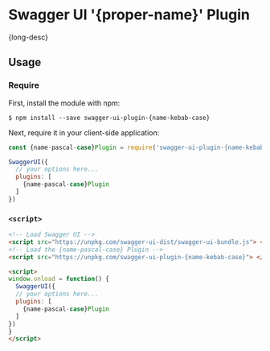 Swagger UI '{proper-name}' Plugin
==================================================================

{long-desc}

## Usage

### Require

First, install the module with npm:
```
$ npm install --save swagger-ui-plugin-{name-kebab-case}
```

Next, require it in your client-side application:

```js
const {name-pascal-case}Plugin = require('swagger-ui-plugin-{name-kebab-case}');

SwaggerUI({
  // your options here...
  plugins: [
    {name-pascal-case}Plugin
  ]
})
```

### `<script>`

```html
<!-- Load Swagger UI -->
<script src="https://unpkg.com/swagger-ui-dist/swagger-ui-bundle.js"> </script> 
<!-- Load the {name-pascal-case} Plugin -->
<script src="https://unpkg.com/swagger-ui-plugin-{name-kebab-case}"> </script>

<script>
window.onload = function() {
  SwaggerUI({
  // your options here...
  plugins: [
    {name-pascal-case}Plugin
  ]
})
}
</script>
```


